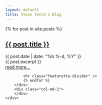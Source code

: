 ```yaml
---
layout: default
title: Steve Testa's Blog
---
```

<div class="container">
    <div class="row">
        <div class="col-md-9">
            {% for post in site.posts %}
            <div class="post">
                <h2><a class="post-link" href="{{ post.url | prepend: site.url }}">{{ post.title }}</a></h2>
                <div class="lead post-date">{{ post.date | date: "%b %-d, %Y" }}</div>
                <div class="lead post-content">{{ post.excerpt }}</div>
                <div class="lead"><a class="post-link" href="{{ post.url | prepend: site.url }}">read more...</a></div>
            </div>
            
            <hr class="featurette-divider" />
            {% endfor %}
        </div>
        <div class="col-md-1">
        </div>
    </div>
</div>

<!--<p class="rss-subscribe">subscribe <a href="{{ "/feed.xml" | prepend: site.url }}">via RSS</a></p>-->